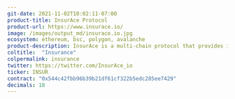 ```yaml
---
git-date: 2021-11-02T10:02:11-07:00
product-title: InsurAce Protocol
product-url: https://www.insurace.io/
image: /images/output_md/insurace.io.jpg
ecosystem: ethereum, bsc, polygon, avalanche
product-description: InsurAce is a multi-chain protocol that provides insurance services to DeFi users, allowing them to protect their investment funds against various risks
coltitle:  "Insurance"
colpermalink: insurance
twitter: https://twitter.com/InsurAce_io
ticker: INSUR
contract: "0x544c42fbb96b39b21df61cf322b5edc285ee7429"
decimals: 18
---
```

